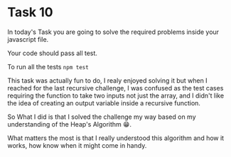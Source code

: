 # Task 10

In today's Task you are going to solve the required problems inside your javascript file.

Your code should pass all test.

To run all the tests `npm test`

This task was actually fun to do, I realy enjoyed solving it but when I reached for the last recursive challenge, I was confused as the test cases requiring the function to take two inputs not just the array, and I didn't like the idea of creating an output variable inside a recursive function.

So What I did is that I solved the challenge my way based on my understanding of the Heap's Algorithm 😁.

What matters the most is that I really understood this algorithm and how it works, how know when it might come in handy.
